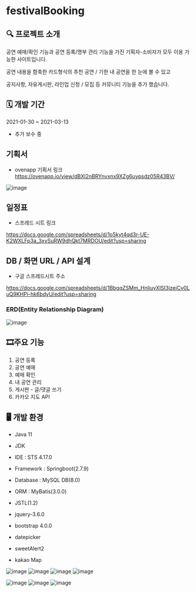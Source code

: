 # festivalBooking
## 🔍 프로젝트 소개
공연 예매/확인 기능과 공연 등록/명부 관리 기능을 가진 기획자-소비자가 모두 이용 가능한 사이트입니다.


공연 내용을 함축한 카드형식의 추천 공연 / 기한 내 공연을 한 눈에 볼 수 있고


공지사항, 자유게시판, 라인업 신청 / 모집 등 커뮤니티 기능을 추가 했습니다.

## 🗓 개발 기간
2021-01-30 ~ 2021-03-13
+ 추가 보수 중

## 기획서
* ovenapp 기획서 링크
https://ovenapp.io/view/dBXl2nBRYnvxnx9XZg6uypsdz05R43BV/


![image](https://user-images.githubusercontent.com/115543049/225202563-1d5944a2-60e6-4236-9ac9-108af07b817a.png)

## 일정표
* 스프레드 시트 링크


https://docs.google.com/spreadsheets/d/1o5kyt4qd3r-UE-K2WXLFp3a_3xvSuRW9dhQkt7MRDOU/edit?usp=sharing

## DB / 화면 URL / API 설계
* 구글 스프레드시트 주소


https://docs.google.com/spreadsheets/d/1BbgqZSMm_HnliuyXlSI3jzeiCv0LuQ9KHPi-hk6bdyU/edit?usp=sharing

### ERD(Entity Relationship Diagram)
![image](https://user-images.githubusercontent.com/115543049/225202987-e6690b0c-38a4-4753-9ffe-350c7df3af02.png)


## 🎞주요 기능
1) 공연 등록
2) 공연 예매
3) 예매 확인
4) 내 공연 관리
5) 게시판 - 글/댓글 쓰기
6) 카카오 지도 API

## 🖥 개발 환경
* Java 11
* JDK
* IDE : STS 4.17.0
* Framework : Springboot(2.7.9)
* Database : MySQL DB(8.0)
* ORM : MyBatis(3.0.0)

* JSTL(1.2)
* jquery-3.6.0
* bootstrap 4.0.0
* datepicker
* sweetAlert2
* kakao Map

![image](https://user-images.githubusercontent.com/115543049/225201775-a3996cf1-b72d-49dd-ad91-1548b19559a0.png) 
![image](https://user-images.githubusercontent.com/115543049/225201870-a604b4cc-1349-486e-9988-b7040838ebde.png) 
![image](https://user-images.githubusercontent.com/115543049/225201848-7338c9b2-9e14-419f-9ec5-a3296fd34eaa.png) 
![image](https://user-images.githubusercontent.com/115543049/225201855-b8c4274b-4218-435d-85e6-aa4a1f511a22.png) 


![image](https://user-images.githubusercontent.com/115543049/225201862-c19675e2-c0be-472f-8be9-ebc0cb97bf23.png)
![image](https://user-images.githubusercontent.com/115543049/225201878-ee70b7d9-577e-48ca-aff6-7c8003244e47.png)
![image](https://user-images.githubusercontent.com/115543049/225201883-7e3beb68-577b-4499-838d-caba95ad2c07.png)
